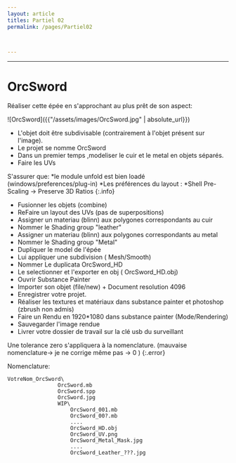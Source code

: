 ```yaml
---
layout: article
titles: Partiel 02
permalink: /pages/Partiel02



---
```


_____


# OrcSword

Réaliser cette épée en s'approchant au plus prêt de son aspect:


![OrcSword]({{"/assets/images/OrcSword.jpg" | absolute_url}})

* L'objet doit être subdivisable (contrairement à l'objet présent sur l'image).
* Le projet se nomme OrcSword
* Dans un premier temps ,modeliser le cuir et le metal en objets séparés.
* Faire les UVs

S'assurer que:
*le module unfold est bien loadé (windows/preferences/plug-in)
*Les préférences du layout : 
*Shell Pre-Scaling -> Preserve 3D Ratios
{:.info}

* Fusionner les objets (combine)
* ReFaire un layout des UVs (pas de superpositions)
* Assigner un materiau (blinn) aux polygones correspondants au cuir 
* Nommer le Shading group "leather"
* Assigner un materiau (blinn) aux polygones correspondants au metal
* Nommer le Shading group "Metal"
* Dupliquer le model de l'épée
* Lui appliquer une subdivision ( Mesh/Smooth)
* Nommer Le duplicata OrcSword_HD
* Le selectionner et l'exporter en obj ( OrcSword_HD.obj)
* Ouvrir Substance Painter
* Importer son objet (file/new) + Document resolution 4096
* Enregistrer votre projet.
* Réaliser les textures et matériaux dans substance painter et photoshop (zbrush non admis)
* Faire un Rendu en 1920*1080 dans substance painter  (Mode/Rendering)
* Sauvegarder l'image rendue
* Livrer votre dossier de travail sur la clé usb du surveillant


Une tolerance zero s'appliquera à la nomenclature. (mauvaise nomenclature-> je ne corrige même pas -> 0 )
{:.error}

Nomenclature:
~~~~~~
VotreNom_OrcSword\
				OrcSword.mb
				OrcSword.spp
				OrcSword.jpg
				WIP\	
					OrcSword_001.mb
					OrcSword_00?.mb
					....
					OrcSword_HD.obj
					OrcSword_UV.png
					OrcSword_Metal_Mask.jpg
					....
					OrcSword_Leather_???.jpg
~~~~~~



